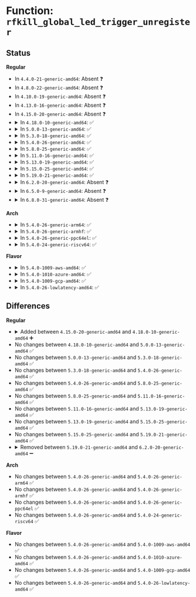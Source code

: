# Function: <code>rfkill_global_led_trigger_unregister</code>

## Status
<b>Regular</b>
<ul>
<li>
In <code>4.4.0-21-generic-amd64</code>: Absent ❓
</li>
<li>
In <code>4.8.0-22-generic-amd64</code>: Absent ❓
</li>
<li>
In <code>4.10.0-19-generic-amd64</code>: Absent ❓
</li>
<li>
In <code>4.13.0-16-generic-amd64</code>: Absent ❓
</li>
<li>
In <code>4.15.0-20-generic-amd64</code>: Absent ❓
</li>
<li>
<details>
<summary>In <code>4.18.0-10-generic-amd64</code>: ✅</summary>

```c
void rfkill_global_led_trigger_unregister()
```

```json
{
  "name": "rfkill_global_led_trigger_unregister",
  "collision_type": "Unique Static",
  "inline_type": "No",
  "funcs": [
    {
      "addr": 18446744071589067893,
      "name": "rfkill_global_led_trigger_unregister",
      "external": false,
      "loc": "net/rfkill/core.c:231",
      "file": "net/rfkill/core.c",
      "inline": "seen, unknown",
      "caller_inline": [],
      "caller_func": [
        "net/rfkill/core.c:rfkill_exit",
        "net/rfkill/core.c:rfkill_init"
      ]
    }
  ],
  "symbols": [
    {
      "addr": 18446744071589067893,
      "name": "rfkill_global_led_trigger_unregister",
      "section": ".text",
      "bind": "STB_LOCAL",
      "size": 47
    }
  ]
}
```
</details>
</li>
<li>
<details>
<summary>In <code>5.0.0-13-generic-amd64</code>: ✅</summary>

```c
void rfkill_global_led_trigger_unregister()
```

```json
{
  "name": "rfkill_global_led_trigger_unregister",
  "collision_type": "Unique Static",
  "inline_type": "No",
  "funcs": [
    {
      "addr": 18446744071589293589,
      "name": "rfkill_global_led_trigger_unregister",
      "external": false,
      "loc": "net/rfkill/core.c:233",
      "file": "net/rfkill/core.c",
      "inline": "seen, unknown",
      "caller_inline": [],
      "caller_func": [
        "net/rfkill/core.c:rfkill_exit",
        "net/rfkill/core.c:rfkill_init"
      ]
    }
  ],
  "symbols": [
    {
      "addr": 18446744071589293589,
      "name": "rfkill_global_led_trigger_unregister",
      "section": ".text",
      "bind": "STB_LOCAL",
      "size": 47
    }
  ]
}
```
</details>
</li>
<li>
<details>
<summary>In <code>5.3.0-18-generic-amd64</code>: ✅</summary>

```c
void rfkill_global_led_trigger_unregister()
```

```json
{
  "name": "rfkill_global_led_trigger_unregister",
  "collision_type": "Unique Static",
  "inline_type": "No",
  "funcs": [
    {
      "addr": 18446744071589749543,
      "name": "rfkill_global_led_trigger_unregister",
      "external": false,
      "loc": "net/rfkill/core.c:221",
      "file": "net/rfkill/core.c",
      "inline": "seen, unknown",
      "caller_inline": [],
      "caller_func": [
        "net/rfkill/core.c:rfkill_exit",
        "net/rfkill/core.c:rfkill_init"
      ]
    }
  ],
  "symbols": [
    {
      "addr": 18446744071589749543,
      "name": "rfkill_global_led_trigger_unregister",
      "section": ".text",
      "bind": "STB_LOCAL",
      "size": 47
    }
  ]
}
```
</details>
</li>
<li>
<details>
<summary>In <code>5.4.0-26-generic-amd64</code>: ✅</summary>

```c
void rfkill_global_led_trigger_unregister()
```

```json
{
  "name": "rfkill_global_led_trigger_unregister",
  "collision_type": "Unique Static",
  "inline_type": "No",
  "funcs": [
    {
      "addr": 18446744071589973621,
      "name": "rfkill_global_led_trigger_unregister",
      "external": false,
      "loc": "net/rfkill/core.c:221",
      "file": "net/rfkill/core.c",
      "inline": "seen, unknown",
      "caller_inline": [],
      "caller_func": [
        "net/rfkill/core.c:rfkill_exit",
        "net/rfkill/core.c:rfkill_init"
      ]
    }
  ],
  "symbols": [
    {
      "addr": 18446744071589973621,
      "name": "rfkill_global_led_trigger_unregister",
      "section": ".text",
      "bind": "STB_LOCAL",
      "size": 47
    }
  ]
}
```
</details>
</li>
<li>
<details>
<summary>In <code>5.8.0-25-generic-amd64</code>: ✅</summary>

```c
void rfkill_global_led_trigger_unregister()
```

```json
{
  "name": "rfkill_global_led_trigger_unregister",
  "collision_type": "Unique Static",
  "inline_type": "No",
  "funcs": [
    {
      "addr": 18446744071591004069,
      "name": "rfkill_global_led_trigger_unregister",
      "external": false,
      "loc": "net/rfkill/core.c:221",
      "file": "net/rfkill/core.c",
      "inline": "seen, unknown",
      "caller_inline": [],
      "caller_func": [
        "net/rfkill/core.c:rfkill_exit",
        "net/rfkill/core.c:rfkill_init"
      ]
    }
  ],
  "symbols": [
    {
      "addr": 18446744071591004069,
      "name": "rfkill_global_led_trigger_unregister",
      "section": ".text",
      "bind": "STB_LOCAL",
      "size": 47
    }
  ]
}
```
</details>
</li>
<li>
<details>
<summary>In <code>5.11.0-16-generic-amd64</code>: ✅</summary>

```c
void rfkill_global_led_trigger_unregister()
```

```json
{
  "name": "rfkill_global_led_trigger_unregister",
  "collision_type": "Unique Static",
  "inline_type": "No",
  "funcs": [
    {
      "addr": 18446744071591637864,
      "name": "rfkill_global_led_trigger_unregister",
      "external": false,
      "loc": "net/rfkill/core.c:222",
      "file": "net/rfkill/core.c",
      "inline": "seen, unknown",
      "caller_inline": [],
      "caller_func": [
        "net/rfkill/core.c:rfkill_exit",
        "net/rfkill/core.c:rfkill_init"
      ]
    }
  ],
  "symbols": [
    {
      "addr": 18446744071591637864,
      "name": "rfkill_global_led_trigger_unregister",
      "section": ".text",
      "bind": "STB_LOCAL",
      "size": 47
    }
  ]
}
```
</details>
</li>
<li>
<details>
<summary>In <code>5.13.0-19-generic-amd64</code>: ✅</summary>

```c
void rfkill_global_led_trigger_unregister()
```

```json
{
  "name": "rfkill_global_led_trigger_unregister",
  "collision_type": "Unique Static",
  "inline_type": "No",
  "funcs": [
    {
      "addr": 18446744071591581325,
      "name": "rfkill_global_led_trigger_unregister",
      "external": false,
      "loc": "net/rfkill/core.c:222",
      "file": "net/rfkill/core.c",
      "inline": "seen, unknown",
      "caller_inline": [],
      "caller_func": [
        "net/rfkill/core.c:rfkill_exit",
        "net/rfkill/core.c:rfkill_init"
      ]
    }
  ],
  "symbols": [
    {
      "addr": 18446744071591581325,
      "name": "rfkill_global_led_trigger_unregister",
      "section": ".text",
      "bind": "STB_LOCAL",
      "size": 47
    }
  ]
}
```
</details>
</li>
<li>
<details>
<summary>In <code>5.15.0-25-generic-amd64</code>: ✅</summary>

```c
void rfkill_global_led_trigger_unregister()
```

```json
{
  "name": "rfkill_global_led_trigger_unregister",
  "collision_type": "Unique Static",
  "inline_type": "No",
  "funcs": [
    {
      "addr": 18446744071592745934,
      "name": "rfkill_global_led_trigger_unregister",
      "external": false,
      "loc": "net/rfkill/core.c:222",
      "file": "net/rfkill/core.c",
      "inline": "seen, unknown",
      "caller_inline": [],
      "caller_func": [
        "net/rfkill/core.c:rfkill_exit",
        "net/rfkill/core.c:rfkill_init"
      ]
    }
  ],
  "symbols": [
    {
      "addr": 18446744071592745934,
      "name": "rfkill_global_led_trigger_unregister",
      "section": ".text",
      "bind": "STB_LOCAL",
      "size": 47
    }
  ]
}
```
</details>
</li>
<li>
<details>
<summary>In <code>5.19.0-21-generic-amd64</code>: ✅</summary>

```c
void rfkill_global_led_trigger_unregister()
```

```json
{
  "name": "rfkill_global_led_trigger_unregister",
  "collision_type": "Unique Static",
  "inline_type": "No",
  "funcs": [
    {
      "addr": 18446744071594632442,
      "name": "rfkill_global_led_trigger_unregister",
      "external": false,
      "loc": "net/rfkill/core.c:222",
      "file": "net/rfkill/core.c",
      "inline": "seen, unknown",
      "caller_inline": [],
      "caller_func": [
        "net/rfkill/core.c:rfkill_exit",
        "net/rfkill/core.c:rfkill_init"
      ]
    }
  ],
  "symbols": [
    {
      "addr": 18446744071594632442,
      "name": "rfkill_global_led_trigger_unregister",
      "section": ".text",
      "bind": "STB_LOCAL",
      "size": 55
    }
  ]
}
```
</details>
</li>
<li>
<details>
<summary>In <code>6.2.0-20-generic-amd64</code>: Absent ❓</summary>

```json
{
  "name": "rfkill_global_led_trigger_unregister",
  "collision_type": "Unique Static",
  "inline_type": "Full",
  "funcs": [
    {
      "addr": 18446744071632008745,
      "name": "rfkill_global_led_trigger_unregister",
      "external": false,
      "loc": "net/rfkill/core.c:222",
      "file": "net/rfkill/core.c",
      "inline": "not declared, inlined",
      "caller_inline": [
        "net/rfkill/core.c:rfkill_exit",
        "net/rfkill/core.c:rfkill_init"
      ],
      "caller_func": []
    }
  ],
  "symbols": []
}
```
</details>
</li>
<li>
<details>
<summary>In <code>6.5.0-9-generic-amd64</code>: Absent ❓</summary>

```json
{
  "name": "rfkill_global_led_trigger_unregister",
  "collision_type": "Unique Static",
  "inline_type": "Full",
  "funcs": [
    {
      "addr": 18446744071623893801,
      "name": "rfkill_global_led_trigger_unregister",
      "external": false,
      "loc": "net/rfkill/core.c:222",
      "file": "net/rfkill/core.c",
      "inline": "not declared, inlined",
      "caller_inline": [
        "net/rfkill/core.c:rfkill_exit",
        "net/rfkill/core.c:rfkill_init"
      ],
      "caller_func": []
    }
  ],
  "symbols": []
}
```
</details>
</li>
<li>
<details>
<summary>In <code>6.8.0-31-generic-amd64</code>: Absent ❓</summary>

```json
{
  "name": "rfkill_global_led_trigger_unregister",
  "collision_type": "Unique Static",
  "inline_type": "Full",
  "funcs": [
    {
      "addr": 18446744071626367081,
      "name": "rfkill_global_led_trigger_unregister",
      "external": false,
      "loc": "net/rfkill/core.c:223",
      "file": "net/rfkill/core.c",
      "inline": "not declared, inlined",
      "caller_inline": [
        "net/rfkill/core.c:rfkill_exit",
        "net/rfkill/core.c:rfkill_init"
      ],
      "caller_func": []
    }
  ],
  "symbols": []
}
```
</details>
</li>
</ul>
<b>Arch</b>
<ul>
<li>
<details>
<summary>In <code>5.4.0-26-generic-arm64</code>: ✅</summary>

```c
void rfkill_global_led_trigger_unregister()
```

```json
{
  "name": "rfkill_global_led_trigger_unregister",
  "collision_type": "Unique Static",
  "inline_type": "No",
  "funcs": [
    {
      "addr": 18446603336503711812,
      "name": "rfkill_global_led_trigger_unregister",
      "external": false,
      "loc": "net/rfkill/core.c:221",
      "file": "net/rfkill/core.c",
      "inline": "seen, unknown",
      "caller_inline": [],
      "caller_func": [
        "net/rfkill/core.c:rfkill_exit",
        "net/rfkill/core.c:rfkill_init"
      ]
    }
  ],
  "symbols": [
    {
      "addr": 18446603336503711812,
      "name": "rfkill_global_led_trigger_unregister",
      "section": ".text",
      "bind": "STB_LOCAL",
      "size": 64
    }
  ]
}
```
</details>
</li>
<li>
<details>
<summary>In <code>5.4.0-26-generic-armhf</code>: ✅</summary>

```c
void rfkill_global_led_trigger_unregister()
```

```json
{
  "name": "rfkill_global_led_trigger_unregister",
  "collision_type": "Unique Static",
  "inline_type": "No",
  "funcs": [
    {
      "addr": 3236344564,
      "name": "rfkill_global_led_trigger_unregister",
      "external": false,
      "loc": "net/rfkill/core.c:221",
      "file": "net/rfkill/core.c",
      "inline": "seen, unknown",
      "caller_inline": [],
      "caller_func": [
        "net/rfkill/core.c:rfkill_exit",
        "net/rfkill/core.c:rfkill_init"
      ]
    }
  ],
  "symbols": [
    {
      "addr": 3236344564,
      "name": "rfkill_global_led_trigger_unregister",
      "section": ".text",
      "bind": "STB_LOCAL",
      "size": 56
    }
  ]
}
```
</details>
</li>
<li>
<details>
<summary>In <code>5.4.0-26-generic-ppc64el</code>: ✅</summary>

```c
void rfkill_global_led_trigger_unregister()
```

```json
{
  "name": "rfkill_global_led_trigger_unregister",
  "collision_type": "Unique Static",
  "inline_type": "No",
  "funcs": [
    {
      "addr": 13835058055297545368,
      "name": "rfkill_global_led_trigger_unregister",
      "external": false,
      "loc": "net/rfkill/core.c:221",
      "file": "net/rfkill/core.c",
      "inline": "seen, unknown",
      "caller_inline": [],
      "caller_func": [
        "net/rfkill/core.c:rfkill_exit",
        "net/rfkill/core.c:rfkill_init"
      ]
    }
  ],
  "symbols": [
    {
      "addr": 13835058055297545368,
      "name": "rfkill_global_led_trigger_unregister",
      "section": ".text",
      "bind": "STB_LOCAL",
      "size": 96
    }
  ]
}
```
</details>
</li>
<li>
<details>
<summary>In <code>5.4.0-24-generic-riscv64</code>: ✅</summary>

```c
void rfkill_global_led_trigger_unregister()
```

```json
{
  "name": "rfkill_global_led_trigger_unregister",
  "collision_type": "Unique Static",
  "inline_type": "No",
  "funcs": [
    {
      "addr": 18446743936279639578,
      "name": "rfkill_global_led_trigger_unregister",
      "external": false,
      "loc": "net/rfkill/core.c:221",
      "file": "net/rfkill/core.c",
      "inline": "seen, unknown",
      "caller_inline": [],
      "caller_func": [
        "net/rfkill/core.c:rfkill_exit",
        "net/rfkill/core.c:rfkill_init"
      ]
    }
  ],
  "symbols": [
    {
      "addr": 18446743936279639578,
      "name": "rfkill_global_led_trigger_unregister",
      "section": ".text",
      "bind": "STB_LOCAL",
      "size": 74
    }
  ]
}
```
</details>
</li>
</ul>
<b>Flavor</b>
<ul>
<li>
<details>
<summary>In <code>5.4.0-1009-aws-amd64</code>: ✅</summary>

```c
void rfkill_global_led_trigger_unregister()
```

```json
{
  "name": "rfkill_global_led_trigger_unregister",
  "collision_type": "Unique Static",
  "inline_type": "No",
  "funcs": [
    {
      "addr": 18446744071589577221,
      "name": "rfkill_global_led_trigger_unregister",
      "external": false,
      "loc": "net/rfkill/core.c:221",
      "file": "net/rfkill/core.c",
      "inline": "seen, unknown",
      "caller_inline": [],
      "caller_func": [
        "net/rfkill/core.c:rfkill_exit",
        "net/rfkill/core.c:rfkill_init"
      ]
    }
  ],
  "symbols": [
    {
      "addr": 18446744071589577221,
      "name": "rfkill_global_led_trigger_unregister",
      "section": ".text",
      "bind": "STB_LOCAL",
      "size": 47
    }
  ]
}
```
</details>
</li>
<li>
<details>
<summary>In <code>5.4.0-1010-azure-amd64</code>: ✅</summary>

```c
void rfkill_global_led_trigger_unregister()
```

```json
{
  "name": "rfkill_global_led_trigger_unregister",
  "collision_type": "Unique Static",
  "inline_type": "No",
  "funcs": [
    {
      "addr": 18446744071589301797,
      "name": "rfkill_global_led_trigger_unregister",
      "external": false,
      "loc": "net/rfkill/core.c:221",
      "file": "net/rfkill/core.c",
      "inline": "seen, unknown",
      "caller_inline": [],
      "caller_func": [
        "net/rfkill/core.c:rfkill_exit",
        "net/rfkill/core.c:rfkill_init"
      ]
    }
  ],
  "symbols": [
    {
      "addr": 18446744071589301797,
      "name": "rfkill_global_led_trigger_unregister",
      "section": ".text",
      "bind": "STB_LOCAL",
      "size": 47
    }
  ]
}
```
</details>
</li>
<li>
<details>
<summary>In <code>5.4.0-1009-gcp-amd64</code>: ✅</summary>

```c
void rfkill_global_led_trigger_unregister()
```

```json
{
  "name": "rfkill_global_led_trigger_unregister",
  "collision_type": "Unique Static",
  "inline_type": "No",
  "funcs": [
    {
      "addr": 18446744071590019253,
      "name": "rfkill_global_led_trigger_unregister",
      "external": false,
      "loc": "net/rfkill/core.c:221",
      "file": "net/rfkill/core.c",
      "inline": "seen, unknown",
      "caller_inline": [],
      "caller_func": [
        "net/rfkill/core.c:rfkill_exit",
        "net/rfkill/core.c:rfkill_init"
      ]
    }
  ],
  "symbols": [
    {
      "addr": 18446744071590019253,
      "name": "rfkill_global_led_trigger_unregister",
      "section": ".text",
      "bind": "STB_LOCAL",
      "size": 47
    }
  ]
}
```
</details>
</li>
<li>
<details>
<summary>In <code>5.4.0-26-lowlatency-amd64</code>: ✅</summary>

```c
void rfkill_global_led_trigger_unregister()
```

```json
{
  "name": "rfkill_global_led_trigger_unregister",
  "collision_type": "Unique Static",
  "inline_type": "No",
  "funcs": [
    {
      "addr": 18446744071590069333,
      "name": "rfkill_global_led_trigger_unregister",
      "external": false,
      "loc": "net/rfkill/core.c:221",
      "file": "net/rfkill/core.c",
      "inline": "seen, unknown",
      "caller_inline": [],
      "caller_func": [
        "net/rfkill/core.c:rfkill_exit",
        "net/rfkill/core.c:rfkill_init"
      ]
    }
  ],
  "symbols": [
    {
      "addr": 18446744071590069333,
      "name": "rfkill_global_led_trigger_unregister",
      "section": ".text",
      "bind": "STB_LOCAL",
      "size": 47
    }
  ]
}
```
</details>
</li>
</ul>

## Differences
<b>Regular</b>
<ul>
<li>
<details>
<summary>Added between <code>4.15.0-20-generic-amd64</code> and <code>4.18.0-10-generic-amd64</code> ➕</summary>

```c
void rfkill_global_led_trigger_unregister()
```
</details>
</li>
<li>
No changes between <code>4.18.0-10-generic-amd64</code> and <code>5.0.0-13-generic-amd64</code> ✅
</li>
<li>
No changes between <code>5.0.0-13-generic-amd64</code> and <code>5.3.0-18-generic-amd64</code> ✅
</li>
<li>
No changes between <code>5.3.0-18-generic-amd64</code> and <code>5.4.0-26-generic-amd64</code> ✅
</li>
<li>
No changes between <code>5.4.0-26-generic-amd64</code> and <code>5.8.0-25-generic-amd64</code> ✅
</li>
<li>
No changes between <code>5.8.0-25-generic-amd64</code> and <code>5.11.0-16-generic-amd64</code> ✅
</li>
<li>
No changes between <code>5.11.0-16-generic-amd64</code> and <code>5.13.0-19-generic-amd64</code> ✅
</li>
<li>
No changes between <code>5.13.0-19-generic-amd64</code> and <code>5.15.0-25-generic-amd64</code> ✅
</li>
<li>
No changes between <code>5.15.0-25-generic-amd64</code> and <code>5.19.0-21-generic-amd64</code> ✅
</li>
<li>
<details>
<summary>Removed between <code>5.19.0-21-generic-amd64</code> and <code>6.2.0-20-generic-amd64</code> ➖</summary>

```c
void rfkill_global_led_trigger_unregister()
```
</details>
</li>
</ul>
<b>Arch</b>
<ul>
<li>
No changes between <code>5.4.0-26-generic-amd64</code> and <code>5.4.0-26-generic-arm64</code> ✅
</li>
<li>
No changes between <code>5.4.0-26-generic-amd64</code> and <code>5.4.0-26-generic-armhf</code> ✅
</li>
<li>
No changes between <code>5.4.0-26-generic-amd64</code> and <code>5.4.0-26-generic-ppc64el</code> ✅
</li>
<li>
No changes between <code>5.4.0-26-generic-amd64</code> and <code>5.4.0-24-generic-riscv64</code> ✅
</li>
</ul>
<b>Flavor</b>
<ul>
<li>
No changes between <code>5.4.0-26-generic-amd64</code> and <code>5.4.0-1009-aws-amd64</code> ✅
</li>
<li>
No changes between <code>5.4.0-26-generic-amd64</code> and <code>5.4.0-1010-azure-amd64</code> ✅
</li>
<li>
No changes between <code>5.4.0-26-generic-amd64</code> and <code>5.4.0-1009-gcp-amd64</code> ✅
</li>
<li>
No changes between <code>5.4.0-26-generic-amd64</code> and <code>5.4.0-26-lowlatency-amd64</code> ✅
</li>
</ul>
